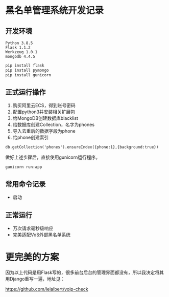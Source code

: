 # 黑名单管理系统开发记录

## 开发环境
    Python 3.8.5
    Flask 1.1.2
    Werkzeug 1.0.1
    mongodb 4.4.5
```python
pip install flask
pip install pymongo
pip install gunicorn
```
## 正式运行操作
1. 购买阿里云ECS，得到账号密码
2. 配置python3并安装相关扩展包
3. 给MongoDB创建数据库blacklist
4. 给数据库创建Collection，名字为phones
5. 导入去重后的数据字段为phone
6. 给phone创建索引
```
db.getCollection('phones').ensureIndex({phone:1},{background:true})
```

做好上述步骤后，直接使用gunicorn运行程序。
```
gunicorn run:app
```

## 常用命令记录
- 启动

## 正常运行
- 万次请求毫秒级响应
- 完美适配VoS外部黑名单系统

# 更完美的方案
因为以上代码是用Flask写的，很多前台后台的管理界面都没有，所以我决定将其用Django重写一遍，地址见：

https://github.com/leialbert/voip-check 


